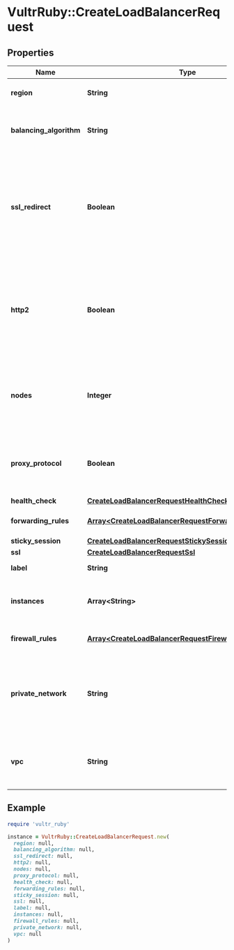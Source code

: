 # VultrRuby::CreateLoadBalancerRequest

## Properties

| Name | Type | Description | Notes |
| ---- | ---- | ----------- | ----- |
| **region** | **String** | The [Region id](#operation/list-regions) to create this Load Balancer. |  |
| **balancing_algorithm** | **String** | The balancing algorithm.  * roundrobin (default) * leastconn | [optional] |
| **ssl_redirect** | **Boolean** | If &#x60;true&#x60;, this will redirect all HTTP traffic to HTTPS. You must have an HTTPS rule and SSL certificate installed on the load balancer to enable this option.  * true * false | [optional] |
| **http2** | **Boolean** | If &#x60;true&#x60;, this will enable HTTP2 traffic. You must have an HTTPS forwarding rule combo (HTTPS -&gt; HTTPS) to enable this option.  * true * false | [optional] |
| **nodes** | **Integer** | The number of nodes to add to the load balancer (1-99), must be an odd number. This defaults to 1. | [optional] |
| **proxy_protocol** | **Boolean** | If &#x60;true&#x60;, you must configure backend nodes to accept Proxy protocol.  * true * false (Default) | [optional] |
| **health_check** | [**CreateLoadBalancerRequestHealthCheck**](CreateLoadBalancerRequestHealthCheck.md) |  | [optional] |
| **forwarding_rules** | [**Array&lt;CreateLoadBalancerRequestForwardingRulesInner&gt;**](CreateLoadBalancerRequestForwardingRulesInner.md) | An array of forwarding rule objects. | [optional] |
| **sticky_session** | [**CreateLoadBalancerRequestStickySession**](CreateLoadBalancerRequestStickySession.md) |  | [optional] |
| **ssl** | [**CreateLoadBalancerRequestSsl**](CreateLoadBalancerRequestSsl.md) |  | [optional] |
| **label** | **String** | Label for your Load Balancer. | [optional] |
| **instances** | **Array&lt;String&gt;** | An array of instances IDs that you want attached to the load balancer. | [optional] |
| **firewall_rules** | [**Array&lt;CreateLoadBalancerRequestFirewallRulesInner&gt;**](CreateLoadBalancerRequestFirewallRulesInner.md) | An array of firewall rule objects. | [optional] |
| **private_network** | **String** | Use &#x60;vpc&#x60; instead. ID of the private network you wish to use. If private_network is omitted it will default to the public network. | [optional] |
| **vpc** | **String** | ID of the VPC you wish to use. If a VPC ID is omitted it will default to the public network. | [optional] |

## Example

```ruby
require 'vultr_ruby'

instance = VultrRuby::CreateLoadBalancerRequest.new(
  region: null,
  balancing_algorithm: null,
  ssl_redirect: null,
  http2: null,
  nodes: null,
  proxy_protocol: null,
  health_check: null,
  forwarding_rules: null,
  sticky_session: null,
  ssl: null,
  label: null,
  instances: null,
  firewall_rules: null,
  private_network: null,
  vpc: null
)
```


